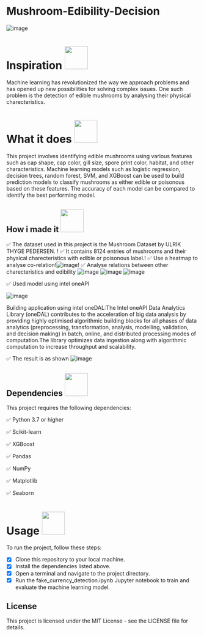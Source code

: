 # Mushroom-Edibility-Decision


![image](https://images.pexels.com/photos/168140/pexels-photo-168140.jpeg?auto=compress&cs=tinysrgb&w=1260&h=750&dpr=1)

# Inspiration <img src="https://user-images.githubusercontent.com/72274851/222214323-923a3fe7-56e9-4ba0-abff-162681500702.png" width="60" height="60"> 
Machine learning has revolutionized the way we approach problems and has opened up new possibilities for solving complex issues. One such problem is the detection of edible mushrooms by analysing their physical charecteristics. 


# What it does  <img src="https://user-images.githubusercontent.com/72274851/222214323-923a3fe7-56e9-4ba0-abff-162681500702.png" width="60" height="60">  

This project involves identifying edible mushrooms using various features such as cap shape, cap color, gill size, spore print color, habitat, and other characteristics. Machine learning models such as logistic regression, decision trees, random forest, SVM, and XGBoost can be used to build prediction models to classify mushrooms as either edible or poisonous based on these features. The accuracy of each model can be compared to identify the best performing model.

## How i made it <img src="https://user-images.githubusercontent.com/72274851/222215141-6ced575e-414b-4088-bd99-d78921f80f66.png" width="60" height="60"> 

✅ The dataset used in this project is the Mushroom Dataset by ULRIK THYGE PEDERSEN. !
✅ It contains 8124 entries of mushrooms and their physical charecteristics with edible or poisonous label.!
✅ Use a heatmap to analyse co-relation!![image](https://user-images.githubusercontent.com/114347910/222526078-9a088f08-47dc-4ba7-b09e-59730ec272f4.png)!
✅ Analyse relations between other charecteristics and edibility ![image](https://user-images.githubusercontent.com/114347910/222526329-a25c770f-439e-4919-995b-adf57db14dcb.png)
![image](https://user-images.githubusercontent.com/114347910/222526373-26608b87-02d7-4440-9009-2ac0d4a61390.png)
![image](https://user-images.githubusercontent.com/114347910/222526425-807ec884-68f7-4b23-91b6-3792fe6b6518.png)


✅ Used model using intel oneAPI 

![image](https://user-images.githubusercontent.com/72274851/218504609-585bcebe-5101-4477-bdd2-3a1ba13a64a8.png)

Building application using intel oneDAL:The Intel oneAPI Data Analytics Library (oneDAL) contributes to the acceleration of big data analysis by providing highly optimised algorithmic building blocks for all phases of data analytics (preprocessing, transformation, analysis, modelling, validation, and decision making) in batch, online, and distributed processing modes of computation.The library optimizes data ingestion along with algorithmic computation to increase throughput and scalability.

✅ The result is as shown
![image](https://user-images.githubusercontent.com/114347910/222525776-79cd27bc-86d8-4d3f-98f4-b441a5983d7e.png)


## Dependencies <img src="https://user-images.githubusercontent.com/72274851/222215296-64d3a566-02c2-4ff9-9b8f-9ec5096f5799.png" width="60" height="60"> 
This project requires the following dependencies:

✅ Python 3.7 or higher

✅ Scikit-learn

✅ XGBoost

✅ Pandas

✅ NumPy

✅ Matplotlib

✅ Seaborn

# Usage <img src="https://user-images.githubusercontent.com/72274851/222215440-158ffdc1-8a23-4c7f-81c2-44e864d6d043.png" width="60" height="60"> 

To run the project, follow these steps:

- [x] Clone this repository to your local machine.
- [x] Install the dependencies listed above.
- [x] Open a terminal and navigate to the project directory.
- [x] Run the fake_currency_detection.ipynb Jupyter notebook to train and evaluate the machine learning model.

## License
This project is licensed under the MIT License - see the LICENSE file for details.
